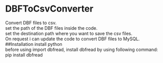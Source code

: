 # DBFToCsvConverter
Convert DBF files to csv. </br>
set the path of the DBF files inside the code.</br>
set the destination path where you want to save the csv files.</br>
On request i can update the code to convert DBF files to MySQL.</br>
##Installation
install python </br>
before using import dbfread, install dbfread by using following command: pip install dbfread
